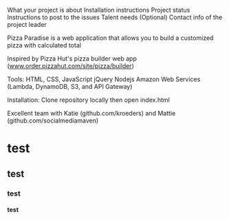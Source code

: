 What your project is about
Installation instructions
Project status
Instructions to post to the issues
Talent needs
(Optional) Contact info of the project leader


Pizza Paradise is a web application that allows you to build a customized pizza with calculated total

Inspired by Pizza Hut's pizza builder web app (www.order.pizzahut.com/site/pizza/builder)

Tools:
HTML, CSS, JavaScript
jQuery
Nodejs
Amazon Web Services (Lambda, DynamoDB, S3, and API Gateway)

Installation:
Clone repository locally then open index.html

Excellent team with Katie (github.com/kroeders) and Mattie (github.com/socialmediamaven)

# test

## test

### test

#### test
